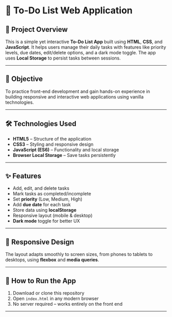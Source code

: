 # 📝 To-Do List Web Application

## 📌 Project Overview

This is a simple yet interactive **To-Do List App** built using **HTML**, **CSS**, and **JavaScript**. It helps users manage their daily tasks with features like priority levels, due dates, edit/delete options, and a dark mode toggle. The app uses **Local Storage** to persist tasks between sessions.

---

## 🎯 Objective

To practice front-end development and gain hands-on experience in building responsive and interactive web applications using vanilla technologies.

---

## 🛠️ Technologies Used

- **HTML5** – Structure of the application  
- **CSS3** – Styling and responsive design  
- **JavaScript (ES6)** – Functionality and local storage  
- **Browser Local Storage** – Save tasks persistently

---

## ✨ Features

- Add, edit, and delete tasks  
- Mark tasks as completed/incomplete  
- Set **priority** (Low, Medium, High)  
- Add **due date** for each task  
- Store data using **localStorage**  
- Responsive layout (mobile & desktop)  
- **Dark mode** toggle for better UX

---

## 📱 Responsive Design

The layout adapts smoothly to screen sizes, from phones to tablets to desktops, using **flexbox** and **media queries**.

---

## 💾 How to Run the App

1. Download or clone this repository  
2. Open `index.html` in any modern browser  
3. No server required – works entirely on the front end

---

